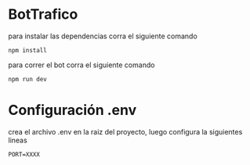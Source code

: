 # BotTrafico

para instalar las dependencias corra el siguiente comando
```
npm install
```

para correr el bot corra el siguiente comando
```
npm run dev
```

# Configuración .env

crea el archivo .env en la raiz del proyecto, luego configura la siguientes lineas
```
PORT=XXXX
```